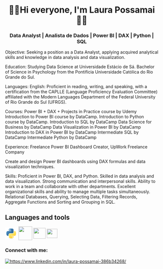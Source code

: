 <h1 align="center"> 🌟🌟Hi everyone, I'm Laura Possamai 🌟🌟</h1>
<h3 align="center">Data Analyst | Analista de Dados | Power BI | DAX | Python | SQL</h3>

Objective:
Seeking a position as a Data Analyst, applying acquired analytical skills and knowledge in data analysis and data visualization.

Education:
Studying Data Science at Universidade Estácio de Sá.
Bachelor of Science in Psychology from the Pontifícia Universidade Católica do Rio Grande do Sul.

Languages:
English: Proficient in reading, writing, and speaking, with a certification from the CAPLLE (Language Proficiency Evaluation Committee) affiliated with the Modern Languages Department of the Federal University of Rio Grande do Sul (UFRGS).

Courses:
Power BI + DAX + Projects in Practice course by Udemy
Introduction to Power BI course by DataCamp.
Introduction to Python course by DataCamp.
Introduction to SQL by DataCamp
Data Science for Business by DataCamp
Data Visualization in Power BI by DataCamp
Introduction to DAX in Power BI by DataCamp
Intermediate SQL by DataCamp
Intermediate Python by DataCamp

Experience:
Freelance Power BI Dashboard Creator, UpWork Freelance Company

Create and design Power BI dashboards using DAX formulas and data visualization techniques.

Skills:
Proficient in Power BI, DAX, and Python.
Skilled in data analysis and data visualization.
Strong communication and interpersonal skills.
Ability to work in a team and collaborate with other departments.
Excellent organizational skills and ability to manage multiple tasks simultaneously.
Relational Databases, Querying, Selecting Data, Filtering Records, Aggregate Functions and Sorting and Grouping in SQL.


## Languages and tools
<div style="display: inline_block">
  <img align="center" height="40" width="40" src="https://raw.githubusercontent.com/devicons/devicon/master/icons/python/python-original.svg">
  <img align="center" height="45" width="45" src="https://icons.veryicon.com/png/o/application/designer-icon/sql-5.png">
  <img align="center" height="35" width="40" src="https://upload.wikimedia.org/wikipedia/commons/thumb/c/cf/New_Power_BI_Logo.svg/630px-New_Power_BI_Logo.svg.png.png">
  <img align="center" height="30" width="35" src="https://upload.wikimedia.org/wikipedia/commons/thumb/3/34/Microsoft_Office_Excel_%282019%E2%80%93present%29.svg/2203px-Microsoft_Office_Excel_%282019%E2%80%93present%29.svg.png">
</div>

<h3 align="left">Connect with me:</h3>
<p align="left">
<a href="https://linkedin.com/in/https://www.linkedin.com/in/laura-possamai-386b34268/" target="blank"><img align="center" src="https://raw.githubusercontent.com/rahuldkjain/github-profile-readme-generator/master/src/images/icons/Social/linked-in-alt.svg" alt="https://www.linkedin.com/in/laura-possamai-386b34268/" height="30" width="40" /></a>
</p>
